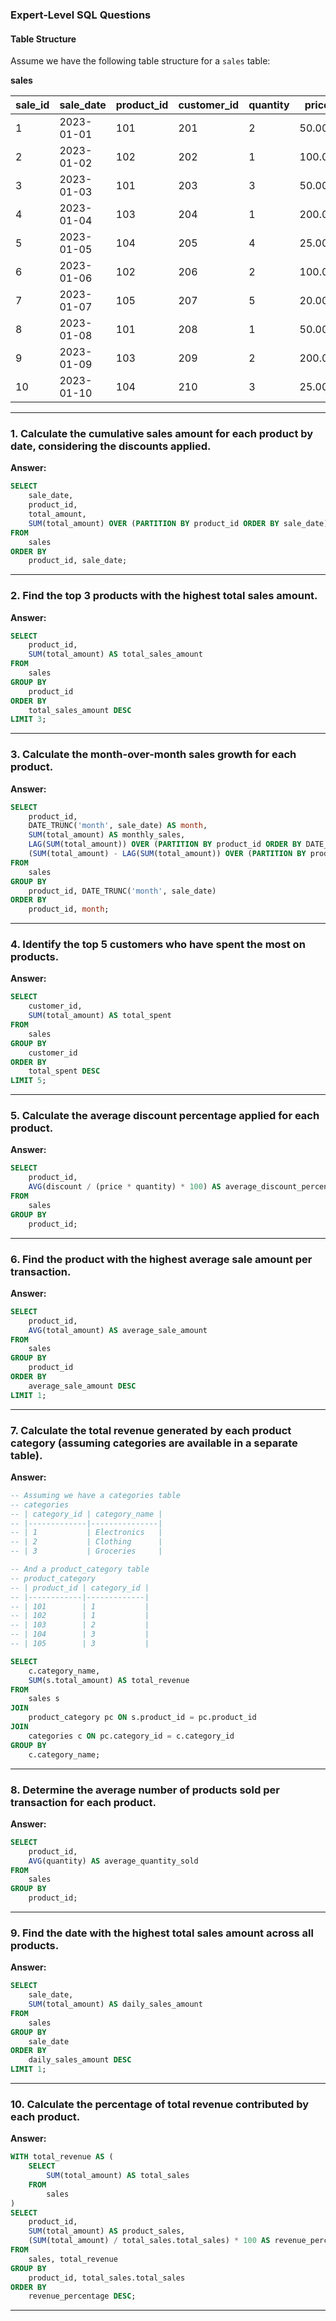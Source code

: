### Expert-Level SQL Questions

#### Table Structure

Assume we have the following table structure for a `sales` table:

**sales**

| sale_id | sale_date  | product_id | customer_id | quantity | price | discount | total_amount |
|---------|------------|------------|-------------|----------|-------|----------|--------------|
| 1       | 2023-01-01 | 101        | 201         | 2        | 50.00 | 5.00     | 95.00        |
| 2       | 2023-01-02 | 102        | 202         | 1        | 100.00| 0.00     | 100.00       |
| 3       | 2023-01-03 | 101        | 203         | 3        | 50.00 | 15.00    | 135.00       |
| 4       | 2023-01-04 | 103        | 204         | 1        | 200.00| 20.00    | 180.00       |
| 5       | 2023-01-05 | 104        | 205         | 4        | 25.00 | 10.00    | 90.00        |
| 6       | 2023-01-06 | 102        | 206         | 2        | 100.00| 5.00     | 195.00       |
| 7       | 2023-01-07 | 105        | 207         | 5        | 20.00 | 0.00     | 100.00       |
| 8       | 2023-01-08 | 101        | 208         | 1        | 50.00 | 2.00     | 48.00        |
| 9       | 2023-01-09 | 103        | 209         | 2        | 200.00| 15.00    | 385.00       |
| 10      | 2023-01-10 | 104        | 210         | 3        | 25.00 | 7.00     | 68.00        |

---

### 1. Calculate the cumulative sales amount for each product by date, considering the discounts applied.

**Answer:**
```sql
SELECT 
    sale_date, 
    product_id, 
    total_amount, 
    SUM(total_amount) OVER (PARTITION BY product_id ORDER BY sale_date) AS cumulative_sales_amount
FROM 
    sales
ORDER BY 
    product_id, sale_date;
```
---

### 2. Find the top 3 products with the highest total sales amount.

**Answer:**
```sql
SELECT 
    product_id, 
    SUM(total_amount) AS total_sales_amount
FROM 
    sales
GROUP BY 
    product_id
ORDER BY 
    total_sales_amount DESC
LIMIT 3;
```
---

### 3. Calculate the month-over-month sales growth for each product.

**Answer:**
```sql
SELECT 
    product_id, 
    DATE_TRUNC('month', sale_date) AS month, 
    SUM(total_amount) AS monthly_sales,
    LAG(SUM(total_amount)) OVER (PARTITION BY product_id ORDER BY DATE_TRUNC('month', sale_date)) AS previous_month_sales,
    (SUM(total_amount) - LAG(SUM(total_amount)) OVER (PARTITION BY product_id ORDER BY DATE_TRUNC('month', sale_date))) / NULLIF(LAG(SUM(total_amount)) OVER (PARTITION BY product_id ORDER BY DATE_TRUNC('month', sale_date)), 0) * 100 AS month_over_month_growth
FROM 
    sales
GROUP BY 
    product_id, DATE_TRUNC('month', sale_date)
ORDER BY 
    product_id, month;
```
---

### 4. Identify the top 5 customers who have spent the most on products.

**Answer:**
```sql
SELECT 
    customer_id, 
    SUM(total_amount) AS total_spent
FROM 
    sales
GROUP BY 
    customer_id
ORDER BY 
    total_spent DESC
LIMIT 5;
```
---

### 5. Calculate the average discount percentage applied for each product.

**Answer:**
```sql
SELECT 
    product_id, 
    AVG(discount / (price * quantity) * 100) AS average_discount_percentage
FROM 
    sales
GROUP BY 
    product_id;
```
---

### 6. Find the product with the highest average sale amount per transaction.

**Answer:**
```sql
SELECT 
    product_id, 
    AVG(total_amount) AS average_sale_amount
FROM 
    sales
GROUP BY 
    product_id
ORDER BY 
    average_sale_amount DESC
LIMIT 1;
```
---

### 7. Calculate the total revenue generated by each product category (assuming categories are available in a separate table).

**Answer:**
```sql
-- Assuming we have a categories table
-- categories
-- | category_id | category_name |
-- |-------------|---------------|
-- | 1           | Electronics   |
-- | 2           | Clothing      |
-- | 3           | Groceries     |

-- And a product_category table
-- product_category
-- | product_id | category_id |
-- |------------|-------------|
-- | 101        | 1           |
-- | 102        | 1           |
-- | 103        | 2           |
-- | 104        | 3           |
-- | 105        | 3           |

SELECT 
    c.category_name, 
    SUM(s.total_amount) AS total_revenue
FROM 
    sales s
JOIN 
    product_category pc ON s.product_id = pc.product_id
JOIN 
    categories c ON pc.category_id = c.category_id
GROUP BY 
    c.category_name;
```
---

### 8. Determine the average number of products sold per transaction for each product.

**Answer:**
```sql
SELECT 
    product_id, 
    AVG(quantity) AS average_quantity_sold
FROM 
    sales
GROUP BY 
    product_id;
```
---

### 9. Find the date with the highest total sales amount across all products.

**Answer:**
```sql
SELECT 
    sale_date, 
    SUM(total_amount) AS daily_sales_amount
FROM 
    sales
GROUP BY 
    sale_date
ORDER BY 
    daily_sales_amount DESC
LIMIT 1;
```
---

### 10. Calculate the percentage of total revenue contributed by each product.

**Answer:**
```sql
WITH total_revenue AS (
    SELECT 
        SUM(total_amount) AS total_sales
    FROM 
        sales
)
SELECT 
    product_id, 
    SUM(total_amount) AS product_sales,
    (SUM(total_amount) / total_sales.total_sales) * 100 AS revenue_percentage
FROM 
    sales, total_revenue
GROUP BY 
    product_id, total_sales.total_sales
ORDER BY 
    revenue_percentage DESC;
```
---
